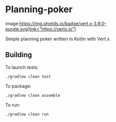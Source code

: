 # Planning-poker

image:https://img.shields.io/badge/vert.x-3.9.0-purple.svg[link="https://vertx.io"]

Simple planning poker written in Kotlin with Vert.x.

## Building

To launch tests:
```
./gradlew clean test
```

To package:
```
./gradlew clean assemble
```

To run:
```
./gradlew clean run
```


